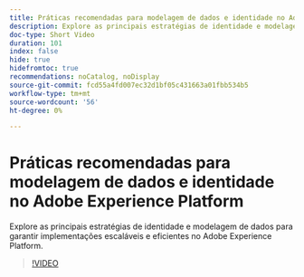 ```yaml
---
title: Práticas recomendadas para modelagem de dados e identidade no Adobe Experience Platform
description: Explore as principais estratégias de identidade e modelagem de dados para garantir implementações escaláveis e eficientes no Adobe Experience Platform.
doc-type: Short Video
duration: 101
index: false
hide: true
hidefromtoc: true
recommendations: noCatalog, noDisplay
source-git-commit: fcd55a4fd007ec32d1bf05c431663a01fbb534b5
workflow-type: tm+mt
source-wordcount: '56'
ht-degree: 0%

---
```



# Práticas recomendadas para modelagem de dados e identidade no Adobe Experience Platform

Explore as principais estratégias de identidade e modelagem de dados para garantir implementações escaláveis e eficientes no Adobe Experience Platform.

<!-- 72_S655_3442541_100_best-practices-for-data-modeling-and-identity-in-adobe-experience-platform -->
>[!VIDEO](https://video.tv.adobe.com/v/3458310/?learn=on&enablevpops=true)

